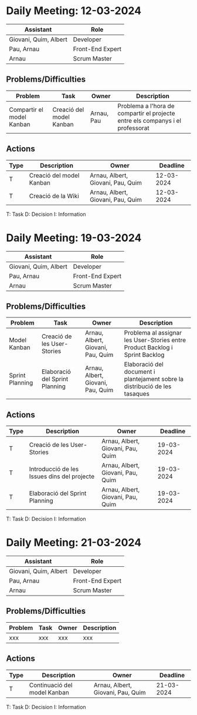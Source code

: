 # Daily Meeting: 12-03-2024

| Assistant            | Role             |  
|----------------------|------------------|
| Giovani, Quim, Albert | Developer        |   
| Pau, Arnau           | Front-End Expert |  
| Arnau                | Scrum Master     |  

## Problems/Difficulties
| Problem                   | Task                     | Owner      | Description                                                                    |
|---------------------------|--------------------------|------------|--------------------------------------------------------------------------------|
| Compartir el model Kanban | Creació del model Kanban | Arnau, Pau | Problema a l'hora de compartir el projecte entre els companys i el professorat |



## Actions
| Type | Description              | Owner                             | Deadline   |
|------|--------------------------|-----------------------------------|------------|
| T    | Creació del model Kanban | Arnau, Albert, Giovani, Pau, Quim | 12-03-2024 |
| T    | Creació de la Wiki       | Arnau, Albert, Giovani, Pau, Quim | 12-03-2024 |




T: Task
D: Decision
I: Information

# Daily Meeting: 19-03-2024

| Assistant             | Role  |  
|-----------------------|---|
| Giovani, Quim, Albert | Developer  |   
| Pau, Arnau            |  Front-End Expert |  
| Arnau                 |  Scrum Master |  

## Problems/Difficulties
| Problem         | Task                           | Owner                             | Description                                                                  |
|-----------------|--------------------------------|-----------------------------------|------------------------------------------------------------------------------|
| Model Kanban    | Creació de les User-Stories    | Arnau, Albert, Giovani, Pau, Quim | Problema al assignar les User-Stories entre Product Backlog i Sprint Backlog |
| Sprint Planning | Elaboració del Sprint Planning | Arnau, Albert, Giovani, Pau, Quim | Elaboració del document i plantejament sobre la distribució de les tasaques  |



## Actions
| Type | Description                                 | Owner                             | Deadline   |
|------|---------------------------------------------|-----------------------------------|------------|
| T    | Creació de les User-Stories                 | Arnau, Albert, Giovani, Pau, Quim | 19-03-2024 |
| T    | Introducció de les Issues dins del projecte | Arnau, Albert, Giovani, Pau, Quim | 19-03-2024 |
| T    | Elaboració del Sprint Planning              | Arnau, Albert, Giovani, Pau, Quim | 19-03-2024 |


T: Task
D: Decision
I: Information

# Daily Meeting: 21-03-2024

| Assistant             | Role  |  
|-----------------------|---|
| Giovani, Quim, Albert | Developer  |   
| Pau, Arnau            |  Front-End Expert |  
| Arnau                 |  Scrum Master |  

## Problems/Difficulties
| Problem | Task | Owner | Description |
|---------|------|-------|-------------|
| xxx     | xxx  | xxx   | xxx         |



## Actions
| Type | Description                  | Owner                             | Deadline   |
|------|------------------------------|-----------------------------------|------------|
| T    | Continuació del model Kanban | Arnau, Albert, Giovani, Pau, Quim | 21-03-2024 |



T: Task
D: Decision
I: Information